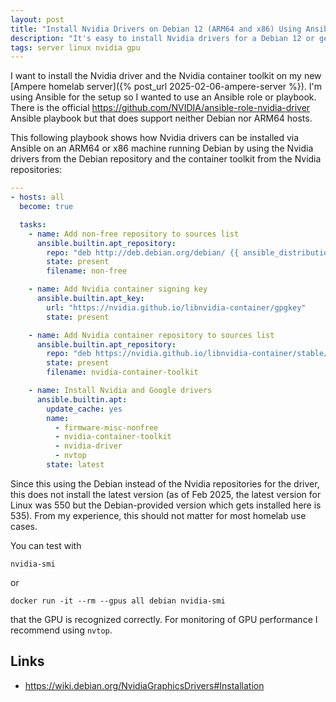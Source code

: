 ```yaml
---
layout: post
title: "Install Nvidia Drivers on Debian 12 (ARM64 and x86) Using Ansible"
description: "It's easy to install Nvidia drivers for a Debian 12 or general Linux machine using a simple Ansible playbook that also works for ARM64 hosts."
tags: server linux nvidia gpu
---
```


I want to install the Nvidia driver and the Nvidia container toolkit on my new [Ampere homelab server]({% post_url 2025-02-06-ampere-server %}). I'm using Ansible for the setup so I wanted to use an Ansible role or playbook. There is the official https://github.com/NVIDIA/ansible-role-nvidia-driver Ansible playbook but that does support neither Debian nor ARM64 hosts.

This following playbook shows how Nvidia drivers can be installed via Ansible on an ARM64 or x86 machine running Debian by using the Nvidia drivers from the Debian repository and the container toolkit from the Nvidia repositories:

```yaml
---
- hosts: all
  become: true

  tasks:
    - name: Add non-free repository to sources list
      ansible.builtin.apt_repository:
        repo: "deb http://deb.debian.org/debian/ {{ ansible_distribution_release }} main contrib non-free non-free-firmware"
        state: present
        filename: non-free

    - name: Add Nvidia container signing key
      ansible.builtin.apt_key:
        url: "https://nvidia.github.io/libnvidia-container/gpgkey"
        state: present

    - name: Add Nvidia container repository to sources list
      ansible.builtin.apt_repository:
        repo: "deb https://nvidia.github.io/libnvidia-container/stable/deb/$(ARCH) /"
        state: present
        filename: nvidia-container-toolkit

    - name: Install Nvidia and Google drivers
      ansible.builtin.apt:
        update_cache: yes
        name:
          - firmware-misc-nonfree
          - nvidia-container-toolkit
          - nvidia-driver
          - nvtop
        state: latest
```

Since this using the Debian instead of the Nvidia repositories for the driver, this does not install the latest version (as of Feb 2025, the latest version for Linux was 550 but the Debian-provided version which gets installed here is 535). From my experience, this should not matter for most homelab use cases.

You can test with 

`nvidia-smi`

or

`docker run -it --rm --gpus all debian nvidia-smi`

that the GPU is recognized correctly. For monitoring of GPU performance I recommend using `nvtop`.

## Links

* https://wiki.debian.org/NvidiaGraphicsDrivers#Installation

